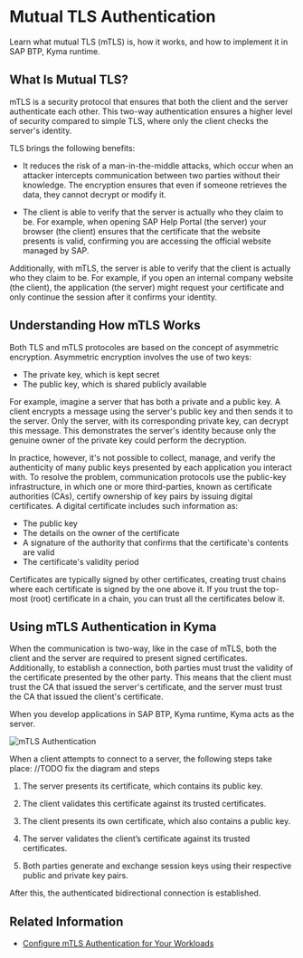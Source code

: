# Mutual TLS Authentication
Learn what mutual TLS (mTLS) is, how it works, and how to implement it in SAP BTP, Kyma runtime.

## What Is Mutual TLS?
mTLS is a security protocol that ensures that both the client and the server authenticate each other. This two-way authentication ensures a higher level of security compared to simple TLS, where only the client checks the server's identity.

TLS brings the following benefits:

- It reduces the risk of a man-in-the-middle attacks, which occur when an attacker intercepts communication between two parties without their knowledge. The encryption ensures that even if someone retrieves the data, they cannot decrypt or modify it.

- The client is able to verify that the server is actually who they claim to be. For example, when opening SAP Help Portal (the server) your browser (the client) ensures that the certificate that the website presents is valid, confirming you are accessing the official website managed by SAP.

Additionally, with mTLS, the server is able to verify that the client is actually who they claim to be. For example, if you open an internal company website (the client), the application (the server) might request your certificate and only continue the session after it confirms your identity.

## Understanding How mTLS Works
Both TLS and mTLS protocoles are based on the concept of asymmetric encryption. Asymmetric encryption involves the use of two keys:
- The private key, which is kept secret
- The public key, which is shared publicly available

For example, imagine a server that has both a private and a public key. A client encrypts a message using the server's public key and then sends it to the server. Only the server, with its corresponding private key, can decrypt this message. This demonstrates the server's identity because only the genuine owner of the private key could perform the decryption.

In practice, however, it's not possible to collect, manage, and verify the authenticity of many public keys presented by each application you interact with. To resolve the problem, communication protocols use the public-key infrastructure, in which one or more third-parties, known as certificate authorities (CAs), certify ownership of key pairs by issuing digital certificates. A digital certificate includes such information as:
- The public key
- The details on the owner of the certificate
- A signature of the authority that confirms that the certificate's contents are valid
- The certificate's validity period

Certificates are typically signed by other certificates, creating trust chains where each certificate is signed by the one above it. If you trust the top-most (root) certificate in a chain, you can trust all the certificates below it.

## Using mTLS Authentication in Kyma
When the communication is two-way, like in the case of mTLS, both the client and the server are required to present signed certificates. Additionally, to establish a connection, both parties must trust the validity of the certificate presented by the other party. This means that the client must trust the CA that issued the server's certificate, and the server must trust the CA that issued the client's certificate.

When you develop applications in SAP BTP, Kyma runtime, Kyma acts as the server.

![mTLS Authentication](../assets/)

When a client attempts to connect to a server, the following steps take place:
//TODO fix the diagram and steps
1. The server presents its certificate, which contains its public key.

2. The client validates this certificate against its trusted certificates.

3. The client presents its own certificate, which also contains a public key.

4. The server validates the client’s certificate against its trusted certificates.

5. Both parties generate and exchange session keys using their respective public and private key pairs. 

After this, the authenticated bidirectional connection is established.

## Related Information
- [Configure mTLS Authentication for Your Workloads](./01-10-configure-mtls.md)